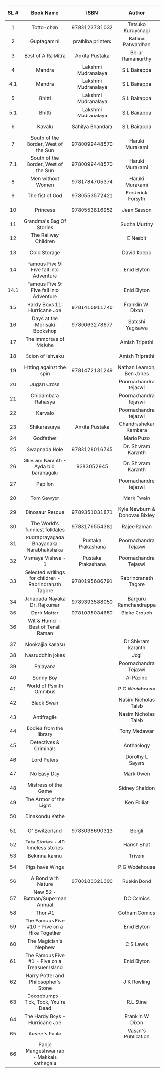 | SL # | Book Name | ISBN | Author | Language |Owner | Borrower | Borrowed Date | Returned Date| Paid (rs) | 
| :---:| :---:     | :---:| :---:  | :---:    |:---: | :---:    |   :---:       | :---:        | :---:     | 
| 1    | Totto-chan | 9788123731032 | Tetsuko Kuruyonagi | Kannada | Upendra (Gowri Ajji) | Sunitha Ajji | 30.Apr.2024 | | |
| 2    | Guptagamini | prathiba printers | Rathna Patwardhan | kannada | Rathna Patwardhan | Upendra | 28.Apr.2024 | | |
| 3    | Best of A Ra Mitra | Ankita Pustaka | Bellur Ramamurthy | Kannada | Rathna Patwardhan | Purshanna Mava | 06.May.2024 | | | 
| 4    | Mandra | Lakshmi Mudranalaya | S L Bairappa |  Kannada | Rathna Patwardhan | Gopal Krishna | 06.May.2024 | 25.May.2024 | | 
| 4.1  | Mandra | Lakshmi Mudranalaya | S L Bairappa |  Kannada | Rathna Patwardhan | Usha Aunty | 01.Dec.2024 | 10.Jan.2025 | | 
| 5    | Bhitti | Lakshmi Mudranalaya | S L Bairappa |  Kannada | Rathna Patwardhan | Gopal Krishna | 06.May.2024 | 25.May.2024 | |
| 5.1  | Bhitti | Lakshmi Mudranalaya | S L Bairappa |  Kannada | Rathna Patwardhan | Gayathri Khare| 23.Jan.2025 | | | 
| 6    | Kavalu | Sahitya Bhandara | S L Bairappa |  Kannada | Rathna Patwardhan | Gopal Krishna | 06.May.2024 | 25.May.2024 | | 
| 7    | South of the Border, West of the Sun | 9780099448570| Haruki Murakami | English | Swapna Chiplunkar | Upendra | 28.Apr.2024 | | |
| 7.1  | South of the Border, West of the Sun | 9780099448570| Haruki Murakami | English | Swapna Chiplunkar | Adarsh B G | 27.Oct.2024 | 25.Jan.2925 | |
| 8    | Men without Women | 9781784705374 | Haruki Murakami | English | Swapna Chiplunkar | Upendra | 28.Apr.2024 | | |
| 9    | The fist of God | 9780553572421 | Frederick Forsyth | English | Swapna Chiplunkar | Upendra | 28.Apr.2024 | | |
| 10   | Princess | 9780553816952 | Jean Sasson | English | Swapna Chiplunkar | Upendra | 28.Apr.2024 | | |
| 11   | Grandma's Bag Of Stories |  | Sudha Murthy | English | Upendra | Aravind Patankar | 28.Apr.2024| | |
| 12   | The Railway Children |  | E Nesbit | English | Upendra | Yogitha | 28.Apr.2024 | | 20 |
| 13   | Cold Storage | | David Koepp | English | Mrudula | Swapna Chiplunkar | 28.Apr.2024 | | |
| 14   | Famous Five 9: Five fall into Adventure | | Enid Blyton |  English | Upendra | Swapna Chiplunkar | 28.Apr.2024 | 11.Jan.2025 | |
| 14.1 | Famous Five 9: Five fall into Adventure | | Enid Blyton |  English | Upendra | Aakash (Pune) | 13.Apr.2025 | | |
| 15   | Hardy Boys 11: Hurricane Joe | 9781416911746 | Franklin W. Dixon | English | Upendra | Swapna Chiplunkar | 28.Apr.2024 | 11.Jan.2025 | |
| 16   | Days at the Morisaki Bookshop | 9780063278677 | Satoshi Yagisawa | English | Upendra | Swapna Chiplunkar | 28.Apr.2024 | 11.Jan.2025 | |
| 17   | The immortals of Meluha | | Amish Tripathi | English | Upendra | Niranjan Damle | 28.Apr.2024 | | |
| 18   | Scion of Ishvaku | | Amish Triprathi | English | Swapna Chiplunkar | Niranjan Damle | 28.Apr.2024 | | |
| 19   | Hitting against the spin | 9781472131249 | Nathan Leamon, Ben Jones | English | Upendra | Trayambak | 06.May.2024 | 18.May.2024 |
| 20   | Jugari Cross |  | Poornachandra tejaswi | Kannada | Gopal Krishna | Sunitha Ajji | 30.Jun.2024 | | |
| 21   | Chidambara Rahasya | | Poornachandra tejaswi | Kannada | Gopal Krishna | Vasanth Anna | 30.Jun.2024 | | |
| 22   | Karvalo | | Poornachandra tejaswi | Kannada | Gopal Krishna | Gayathri TCS | 05.Jun.2024 | 04.Jul.2024 | |
| 23   | Shikarasurya | Ankita Pustaka | Chandrashekar Kambara | Kannada | Amma | Gopal Krishna | 08.Jun.2024 | | |
| 24   | Godfather | | Mario Puzo | English | Upendra | Bhanu V | 26.Jun.2024 | | |
| 25   | Swapnada Hole | 9788128016745 | Dr. Shivram Karanth | Kannada | Sunitha Ajji | Upendra | 30.Jun.2024 | | |
| 26   | Shivram Karanth - Ayda bidi barahagalu | 9383052945 | Dr. Shivram Karanth | Kannada | Sunitha Ajji | Upendra | 30.Jun.2024 | | |
| 27   | Papilon | | Poornachandre tejaswi | Kannada | Satish Bapat | Gayathri TCS | 05.Jul.2024 | 11.Jul.204 | |
| 28   | Tom Sawyer | | Mark Twain | English  | Upendra Bapat | Gayathri TCS | 30.Jul.2024 | 15.Jan.25 | |
| 29   | Dinosaur Rescue|9789351031871| Kyle Newburn & Donovan Bixley | English | Skanda | Avinash M. | 29.Sep | | 20 |
| 30   | The World's funniest folktales | 9788176554381 | Rajee Raman | English | Skanda | Avinash M. | 29.Sep | | 20 |
| 31   | Rudraprayagada Bhayanaka Narabhakshaka | Pustaka Prakashana | Poornachandra Tejaswi | Kannada | Upendra | Gopalkrishna | 29.Sep | | |
| 32   | Vismaya Vishwa - 1 | Pustaka Prakashana | Poornachandra Tejaswi | Kannada | Upendra | Gopalkrishna | 29.Sep | | |
| 33   | Selected writings for children - Rabrindranath Tagore | 9780195686791 |Rabrindranath Tagore | English | Skanda | Avinash M. | 29.Sep | | 20 |
| 34   | Janapada Nayaka Dr. Rajkumar | 9789393588050 | Barguru Ramchandrappa | Kannada | Upendra | Vasumathi B | 5.Oct | | |
| 35   | Dark Matter | 9781035034659 | Blake Crouch | English | Vismay | Upendra B | 19.Oct | 26.Oct | |
| 36   | Wit & Humor - Best of Tenali Raman |  | | English | Upendra | Yogitha | 27.Oct.2024 | | |
| 37   | Mookajjia kanasu | | Dr.Shivram karanth | Kannada | Upendra | Yogitha | 27.Oct.2024 | | |
| 38   | Nasruddhin jokes | | Jogi | Kannada | Upendra | Sunil T G | 27.Oct.2024 | | | 
| 39   | Palayana| | Poornachandra Tejaswi | Kannada | Upendra | Sunil T G | 27.Oct.2024 | | |
| 40   | Sonny Boy| | Al Pacino | English | Upendra | Vasumathi B | 03.Jan.2025 | | |
| 41   | World of Psmith Omnibus| | P.G Wodehouse | English | Vibha Akka | Upendra B | 08.Dec.2024 | | |
| 42   | Black Swan | | Nasim Nicholas Taleb | English | Vibha Akka | Upendra B | 08.Dec.2024 | | |
| 43   | Antifragile | | Nasim Nicholas Taleb | English | Vibha Akka | Upendra B | 08.Dec.2024 | | |
| 44   | Bodies from the library | | Tony Medawar | English | Vibha Akka | Mrudula | 08.Dec.2024 | | | 
| 45   | Detectives & Criminals | | Anthaology | English | Vibha Akka | Mrudula | 08.Dec.2024 | | | 
| 46   | Lord Peters | | Dorothy L Sayers | English | Vibha Akka | Mrudula | 08.Dec.2024 | | | 
| 47   | No Easy Day | | Mark Owen | English | Upendra Bapat | Anoop Athawale | 16.Jan.2025 | | | 
| 48   | Mistress of the Game | | Sidney Sheldon | English | Yashaswini (SCR L) | Upendra Bapat | 14.Jan.2025 | | |
| 49   | The Armor of the Light | | Ken Folliat | English | Rashmi Gokhale | Upendra Bapat | 02.Oct.2024 | | | 
| 50   | Dinakondu Kathe | |  | Kannada | Upendra Bapat |  Madhura Bapat | 19.Nov.2024 | | | 
| 51   | O' Switzerland | 9783038690313 | Bergli | English | Adarsh B G | Upendra Bapat | 25.Jan.2025 | | |
| 52   | Tata Stories - 40 timeless stories |  | Harish Bhat | English | Upendra Bapat | Gayathri  | 05.Feb.2025 | 11.Mar.2025| |
| 53   | Bekinna kannu | | Triveni | Kannada | Mrudula | Yashashwini | 28.Feb.2025| | |
| 54   | Pigs have Wings | | P.G Wodehouse | English | Upendra | Avani masther | 06.Apr.2025| | |
| 56   | A Bond with Nature  | 9788183321396 | Ruskin Bond | English | Upendra | Avani masther | 06.Apr.2025| | |
| 57   | New 52 - Batman/Superman Annual  |  | DC Comics | English | Upendra | Aarav | 13.Apr.2025| | |
| 58   | Thor #1  |  | Gotham Comics | English | Upendra | Aarav | 13.Apr.2025| | |
| 59   | The Famous Five #10 - Five on a Hike Together  |  | Enid Blyton | English | Upendra | Aakash (Pune) | 15.Apr.2025| | |
| 60   | The Magician's Nephew  |  | C S Lewis | English | Upendra | Aakash (Pune) | 15.Apr.2025| | |
| 61   | The Famous Five #1 - Five on a Treasuer Island  |  | Enid Blyton | English | Upendra | Swarith Joshi | 15.Apr.2025| | |
| 62   | Harry Potter and Philosopher's Stone  |  | J K Rowling | English | Upendra | Swarith Joshi | 15.Apr.2025| | |
| 63   | Goosebumps - Tick, Tock, You're Dead   |  | R.L Stine | English | Upendra | Swarith Joshi | 15.Apr.2025| | |
| 64   | The Hardy Boys - Hurricane Joe   |  | Franklin W Dixon | English | Upendra | Swarith Joshi | 15.Apr.2025| | |
| 65   | Aesop's Fable   |  | Vasan's Publication | English | Upendra | Aisiri | 15.Apr.2025| | |
| 66   | Panje Mangeshwar rao - Makkala kathegalu  |  |  | Kannada | Upendra | Aisiri | 15.Apr.2025| | |



